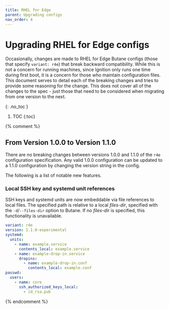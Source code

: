 ```yaml
---
title: RHEL for Edge
parent: Upgrading configs
nav_order: 4
---
```


# Upgrading RHEL for Edge configs

Occasionally, changes are made to RHEL for Edge Butane configs (those that specify `variant: r4e`) that break backward compatibility. While this is not a concern for running machines, since Ignition only runs one time during first boot, it is a concern for those who maintain configuration files. This document serves to detail each of the breaking changes and tries to provide some reasoning for the change. This does not cover all of the changes to the spec - just those that need to be considered when migrating from one version to the next.

{: .no_toc }

1. TOC
{:toc}

{% comment %}

## From Version 1.0.0 to Version 1.1.0

There are no breaking changes between versions 1.0.0 and 1.1.0 of the `r4e` configuration specification. Any valid 1.0.0 configuration can be updated to a 1.1.0 configuration by changing the version string in the config.

The following is a list of notable new features.

### Local SSH key and systemd unit references

SSH keys and systemd units are now embeddable via file references to local files. The specified path is relative to a local _files-dir_, specified with the `-d`/`--files-dir` option to Butane. If no _files-dir_ is specified, this functionality is unavailable.

<!-- butane-config -->
```yaml
variant: r4e
version: 1.1.0-experimental
systemd:
  units:
    - name: example.service
      contents_local: example.service
    - name: example-drop-in.service
      dropins:
        - name: example-drop-in.conf
          contents_local: example.conf
passwd:
  users:
    - name: core
      ssh_authorized_keys_local:
        - id_rsa.pub
```

{% endcomment %}
